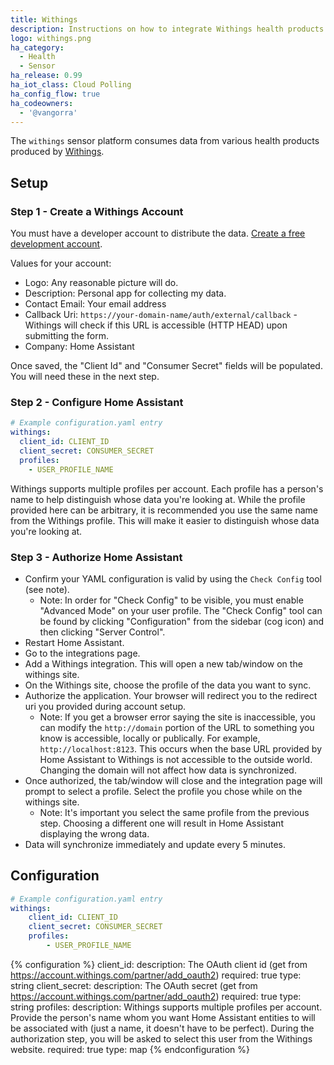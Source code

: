 ```yaml
---
title: Withings
description: Instructions on how to integrate Withings health products within Home Assistant.
logo: withings.png
ha_category:
  - Health
  - Sensor
ha_release: 0.99
ha_iot_class: Cloud Polling
ha_config_flow: true
ha_codeowners:
  - '@vangorra'
---
```


The `withings` sensor platform consumes data from various health products produced by [Withings](https://www.withings.com).

## Setup

### Step 1 - Create a Withings Account

You must have a developer account to distribute the data. [Create a free development account](https://account.withings.com/partner/add_oauth2).

Values for your account:

- Logo: Any reasonable picture will do.
- Description: Personal app for collecting my data.
- Contact Email: Your email address
- Callback Uri: `https://your-domain-name/auth/external/callback` - Withings will check if this URL is accessible (HTTP HEAD) upon submitting the form.
- Company: Home Assistant

Once saved, the "Client Id" and "Consumer Secret" fields will be populated. You will need these in the next step.

### Step 2 - Configure Home Assistant

```yaml
# Example configuration.yaml entry
withings:
  client_id: CLIENT_ID
  client_secret: CONSUMER_SECRET
  profiles:
    - USER_PROFILE_NAME
```

Withings supports multiple profiles per account. Each profile has a person's name to help distinguish whose data you're looking at. While the profile provided here can be arbitrary, it is recommended you use the same name from the Withings profile. This will make it easier to distinguish whose data you're looking at.

### Step 3 - Authorize Home Assistant

- Confirm your YAML configuration is valid by using the `Check Config` tool (see note).
  - Note: In order for "Check Config" to be visible, you must enable "Advanced Mode" on your user profile. The "Check Config" tool can be found by clicking "Configuration" from the sidebar (cog icon) and then clicking "Server Control".
- Restart Home Assistant.
- Go to the integrations page.
- Add a Withings integration. This will open a new tab/window on the withings site.
- On the Withings site, choose the profile of the data you want to sync.
- Authorize the application. Your browser will redirect you to the redirect uri you provided during account setup.
  - Note: If you get a browser error saying the site is inaccessible, you can modify the
  `http://domain` portion of the URL to something you know is accessible, locally or publically. For example, `http://localhost:8123`.
  This occurs when the base URL provided by Home Assistant to Withings is not accessible to the outside world.
  Changing the domain will not affect how data is synchronized.
- Once authorized, the tab/window will close and the integration page will prompt to select a profile. Select the profile you chose while on the withings site.
  - Note: It's important you select the same profile from the previous step. Choosing a different one will result in Home Assistant displaying the wrong data.
- Data will synchronize immediately and update every 5 minutes.

## Configuration

```yaml
# Example configuration.yaml entry
withings:
    client_id: CLIENT_ID
    client_secret: CONSUMER_SECRET
    profiles:
        - USER_PROFILE_NAME
```
{% configuration %}
client_id:
  description: The OAuth client id (get from https://account.withings.com/partner/add_oauth2)
  required: true
  type: string
client_secret:
  description: The OAuth secret (get from https://account.withings.com/partner/add_oauth2)
  required: true
  type: string
profiles:
  description: Withings supports multiple profiles per account. Provide the person's name whom you want Home Assistant entities to will be associated with (just a name, it doesn't have to be perfect). During the authorization step, you will be asked to select this user from the Withings website.
  required: true
  type: map
{% endconfiguration %}

